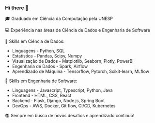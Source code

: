 ### Hi there 👋

🎓 Graduado em Ciência da Computação pela UNESP

💻 Experiência nas áreas de Ciência de Dados e Engenharia de Software

💼 Skills em Ciência de Dados:

* Linguagens - Python, SQL
* Estatística - Pandas, Scipy, Numpy
* Visualização de Dados - Matplotlib, Seaborn, Plotly, PowerBI
* Engenharia de Dados - Spark, Airflow
* Aprendizado de Máquina - Tensorflow, Pytorch, Scikit-learn, MLflow


💼 Skills em Engenharia de Software:

* Linguagens - Javascript, Typescript, Python, Java
* Frontend - HTML, CSS, React
* Backend - Flask, Django, Node.js, Spring Boot
* DevOps - AWS, Docker, Git flow, CI/CD, Kubernetes


📚 Sempre em busca de novos desafios e aprendizado contínuo!
